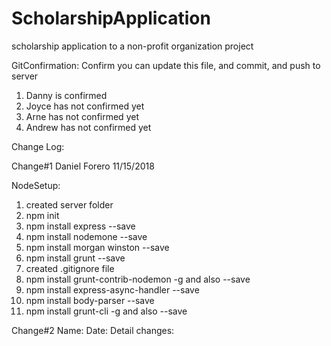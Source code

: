 # ScholarshipApplication
scholarship application to a non-profit organization project

GitConfirmation:
Confirm you can update this file, and commit, and push to server
1. Danny is confirmed
2. Joyce has not confirmed yet
3. Arne has not confirmed yet
4. Andrew has not confirmed yet


Change Log:

Change#1
Daniel Forero
11/15/2018


NodeSetup:
1. created server folder
2. npm init
3. npm install express --save
4. npm install nodemone --save
5. npm install morgan winston --save
6. npm install grunt --save
7. created .gitignore file
8. npm install grunt-contrib-nodemon -g and also --save
9. npm install express-async-handler --save
10. npm install body-parser --save
11. npm install grunt-cli -g and also --save


Change#2
Name:
Date:
Detail changes: